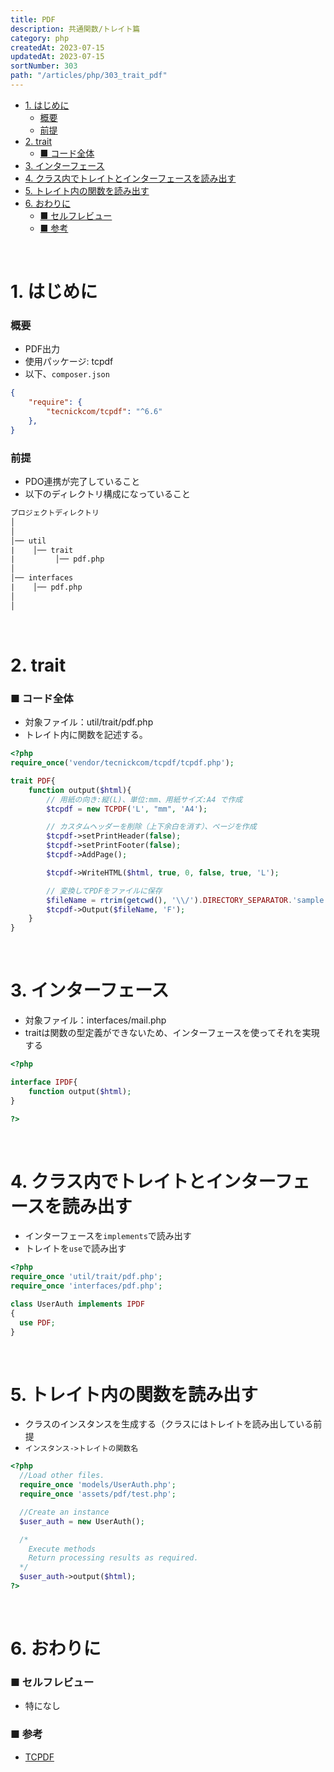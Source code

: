 ```yaml
---
title: PDF
description: 共通関数/トレイト篇
category: php
createdAt: 2023-07-15
updatedAt: 2023-07-15
sortNumber: 303
path: "/articles/php/303_trait_pdf"
---
```


<nuxt-content-wrapper>

- [1. はじめに](#1-はじめに)
    - [概要](#概要)
    - [前提](#前提)
- [2. trait](#2-trait)
    - [■ コード全体](#-コード全体)
- [3. インターフェース](#3-インターフェース)
- [4. クラス内でトレイトとインターフェースを読み出す](#4-クラス内でトレイトとインターフェースを読み出す)
- [5. トレイト内の関数を読み出す](#5-トレイト内の関数を読み出す)
- [6. おわりに](#6-おわりに)
    - [■ セルフレビュー](#-セルフレビュー)
    - [■ 参考](#-参考)

<br>

# 1. はじめに
### 概要
- PDF出力
- 使用パッケージ: tcpdf
- 以下、`composer.json`
```json
{
    "require": {
        "tecnickcom/tcpdf": "^6.6"
    },
}
```

### 前提
- PDO連携が完了していること
- 以下のディレクトリ構成になっていること

```html
プロジェクトディレクトリ
│
│   
│── util
|    │── trait
|         │── pdf.php
│  
│── interfaces
|    │── pdf.php
│   
│
```

<br>

# 2. trait
### ■ コード全体
- 対象ファイル：util/trait/pdf.php
- トレイト内に関数を記述する。
```php
<?php
require_once('vendor/tecnickcom/tcpdf/tcpdf.php');

trait PDF{
    function output($html){
      	// 用紙の向き:縦(L)、単位:mm、用紙サイズ:A4 で作成
        $tcpdf = new TCPDF('L', "mm", 'A4');

        // カスタムヘッダーを削除（上下余白を消す）、ページを作成
        $tcpdf->setPrintHeader(false);
        $tcpdf->setPrintFooter(false);
        $tcpdf->AddPage();

        $tcpdf->WriteHTML($html, true, 0, false, true, 'L');

        // 変換してPDFをファイルに保存
        $fileName = rtrim(getcwd(), '\\/').DIRECTORY_SEPARATOR.'sample.pdf';
        $tcpdf->Output($fileName, 'F');
    }
}

```


<br>

# 3. インターフェース
- 対象ファイル：interfaces/mail.php
- traitは関数の型定義ができないため、インターフェースを使ってそれを実現する
```php
<?php

interface IPDF{
    function output($html);
}

?>
```

<br>

# 4. クラス内でトレイトとインターフェースを読み出す
- インターフェースを`implements`で読み出す
- トレイトを`use`で読み出す

```php
<?php
require_once 'util/trait/pdf.php';
require_once 'interfaces/pdf.php';

class UserAuth implements IPDF
{
  use PDF;
}


```

<br>

# 5. トレイト内の関数を読み出す
- クラスのインスタンスを生成する（クラスにはトレイトを読み出している前提
- `インスタンス->トレイトの関数名`

```php
<?php
  //Load other files.
  require_once 'models/UserAuth.php';
  require_once 'assets/pdf/test.php';

  //Create an instance
  $user_auth = new UserAuth();

  /*
    Execute methods
    Return processing results as required.
  */
  $user_auth->output($html);
?>
```

<br>

# 6. おわりに
### ■ セルフレビュー
- 特になし

### ■ 参考
- [TCPDF](https://tcpdf.org/)

</nuxt-content-wrapper>
